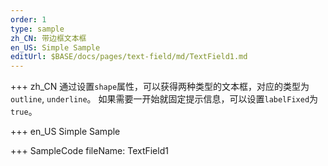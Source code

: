 ```yaml
--- 
order: 1
type: sample
zh_CN: 带边框文本框
en_US: Simple Sample
editUrl: $BASE/docs/pages/text-field/md/TextField1.md
---
```


+++ zh_CN
通过设置<Code>shape</Code>属性，可以获得两种类型的文本框，对应的类型为<Code>outline</Code>, <Code>underline</Code>。
如果需要一开始就固定提示信息，可以设置<Code>labelFixed</Code>为<Code>true</Code>。

+++ en_US
Simple Sample

+++ SampleCode
fileName: TextField1

